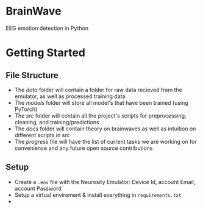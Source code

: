# BrainWave
EEG emotion detection in Python

# Getting Started
## File Structure
- The *data* folder will contain a folder for raw data recieved from the emulator, as well as processed training data
- The *models* folder will store all model's that have been trained (using PyTorch)
- The *src* folder will contain all the project's scripts for preprocessing, cleaning, and training/predictions
- The *docs* folder will contain theory on brainwaves as well as intuition on different scripts in src
- The *progress* file will have the list of current tasks we are working on for convenience and any future open source contributions
## Setup
- Create a `.env` file with the Neurosity Emulator: Device Id, account Email, account Password
- Setup a virtual enviroment & install everything in `requirements.txt`
- 
